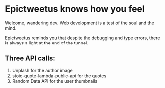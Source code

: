 # Epictweetus knows how you feel

Welcome, wandering dev. Web development is a test of the soul and the mind.

Epictweetus reminds you that despite the debugging and type errors, there is always a light at the end of the tunnel.

## Three API calls:

1. Unplash for the author image
1. stoic-quote-lambda-public-api for the quotes
1. Random Data API for the user thumbnails
